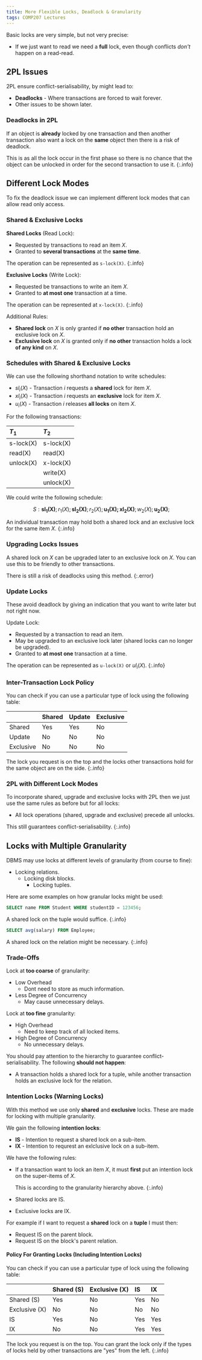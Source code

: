```yaml
---
title: More Flexible Locks, Deadlock & Granularity
tags: COMP207 Lectures
---
```

Basic locks are very simple, but not very precise:

* If we just want to read we  need a **full** lock, even though conflicts *don't* happen on a read-read.

## 2PL Issues
2PL ensure conflict-serialisability, by might lead to:

* **Deadlocks** - Where transactions are forced to wait forever.
* Other issues to be shown later.

### Deadlocks in 2PL
If an object is **already** locked by one transaction and then another transaction also want a lock on the **same** object then there is a risk of deadlock.

This is as all the lock occur in the first phase so there is no chance that the object can be unlocked in order for the second transaction to use it.
{:.info}

## Different Lock Modes
To fix the deadlock issue we can implement different lock modes that can allow read only access.

### Shared & Exclusive Locks
**Shared Locks** (Read Lock):

* Requested by transactions to read an item $X$.
* Granted to **several transactions** at the **same time**.

The operation can be represented as `s-lock(X)`.
{:.info}

**Exclusive Locks** (Write Lock):

* Requested be transactions to write an item $X$.
* Granted to **at most one** transaction at a time.

The operation can be represented at `x-lock(X)`.
{:.info}

Additional Rules:

* **Shared lock** on $X$ is only granted if **no other** transaction hold an exclusive lock on $X$.
* **Exclusive lock** on $X$ is granted only if **no other** transaction holds a lock **of any kind** on $X$.

### Schedules with Shared & Exclusive Locks
We can use the following shorthand notation to write schedules:

* $sl_i(X)$ - Transaction $i$ requests a **shared** lock for item $X$.
* $xl_i(X)$ - Transaction $i$ requests an **exclusive** lock for item $X$.
* $u_i(X)$ - Transaction $i$ releases **all locks** on item $X$.

For the following transactions:

| $T_1$ | $T_2$ |
| :-- | :-- |
| s-lock(X) | s-lock(X) |
| read(X) | read(X) |
| unlock(X) | x-lock(X) |
| | write(X) |
| | unlock(X) |

We could write the following schedule:

$$
S: \mathbf{sl_1(X)};r_1(X);\mathbf{sl_2(X)};r_2(X);\mathbf{u_1(X);xl_2(X)};w_2(X);\mathbf{u_2(X)};
$$

An individual transaction may hold both a shared lock and an exclusive lock for the same item $X$.
{:.info}

### Upgrading Locks Issues
A shared lock on $X$ can be upgraded later to an exclusive lock on $X$. You can use this to be friendly to other transactions.

There is still a risk of deadlocks using this method.
{:.error}

### Update Locks
These avoid deadlock by giving an indication that you want to write later but not right now.

Update Lock:

* Requested by a transaction to read an item.
* May be upgraded to an exclusive lock later (shared locks can no longer be upgraded).
* Granted to **at most one** transaction at a time.

The operation can be represented as `u-lock(X)` or $ul_i(X)$.
{:.info}

### Inter-Transaction Lock Policy
You can check if you can use a particular type of lock using the following table:

| | Shared | Update | Exclusive |
| :-- | :-- | :-- | :-- |
| Shared | Yes | Yes | No |
| Update | No | No | No |
| Exclusive | No | No | No |

The lock you request is on the top and the locks other transactions hold for the same object are on the side.
{:.info}

### 2PL with Different Lock Modes
To incorporate shared, upgrade and exclusive locks with 2PL then we just use the same rules as before but for all locks:

* All lock operations (shared, upgrade and exclusive) precede all unlocks.

This still guarantees conflict-serialisability.
{:.info}

## Locks with Multiple Granularity
DBMS may use locks at different levels of granularity (from course to fine):

* Locking relations.
	* Locking disk blocks.
		* Locking tuples.

Here are some examples on how granular locks might be used:

```sql
SELECT name FROM Student WHERE studentID = 123456;
```

A shared lock on the tuple would suffice.
{:.info}

```sql
SELECT avg(salary) FROM Employee;
```

A shared lock on the relation might be necessary.
{:.info}

### Trade-Offs
Lock at **too coarse** of granularity:

* Low Overhead
	* Dont need to store as much information.
* Less Degree of Concurrency
	* May cause unnecessary delays.
	
Lock at **too fine** granularity:

* High Overhead
	* Need to keep track of all locked items.
* High Degree of Concurrency
	* No unnecessary delays.
	
You should pay attention to the hierarchy to guarantee conflict-serialisability. The following **should not happen**:

* A transaction holds a shared lock for a tuple, while another transaction holds an exclusive lock for the relation.

### Intention Locks (Warning Locks)
With this method we use only **shared** and **exclusive** locks. These are made for locking with multiple granularity.

We gain the following **intention locks**:

* **IS** - Intention to request a shared lock on a sub-item.
* **IX** - Intention to requrest an exlclusive lock on a sub-item.

We have the following rules:

* If a transaction want to lock an item $X$, it must **first** put an intention lock on the super-items of $X$.
	
	This is according to the granularity hierarchy above.
	{:.info}
* Shared locks are IS.
* Exclusive locks are IX.

For example if I want to request a **shared** lock on a **tuple** I must then:

* Request IS on the parent block.
* Request IS on the block's parent relation.

#### Policy For Granting Locks (Including Intention Locks)
You can check if you can use a particular type of lock using the following table:

| | Shared (S) | Exclusive (X) | IS | IX |
| :-- | :-- | :-- | :-- | :-- |
| Shared (S) | Yes | No | Yes | No |
| Exclusive (X) | No | No | No | No |
| IS | Yes | No | Yes | Yes |
| IX | No | No | Yes | Yes |

The lock you request is on the top. You can grant the lock only if the types of locks held by other transactions are "yes" from the left.
{:.info}
